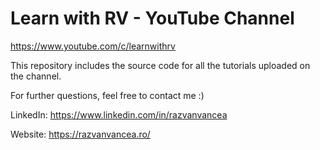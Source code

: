 # Learn with RV - YouTube Channel
https://www.youtube.com/c/learnwithrv

This repository includes the source code for all the tutorials uploaded on the channel.


For further questions, feel free to contact me :)

LinkedIn: https://www.linkedin.com/in/razvanvancea

Website: https://razvanvancea.ro/
